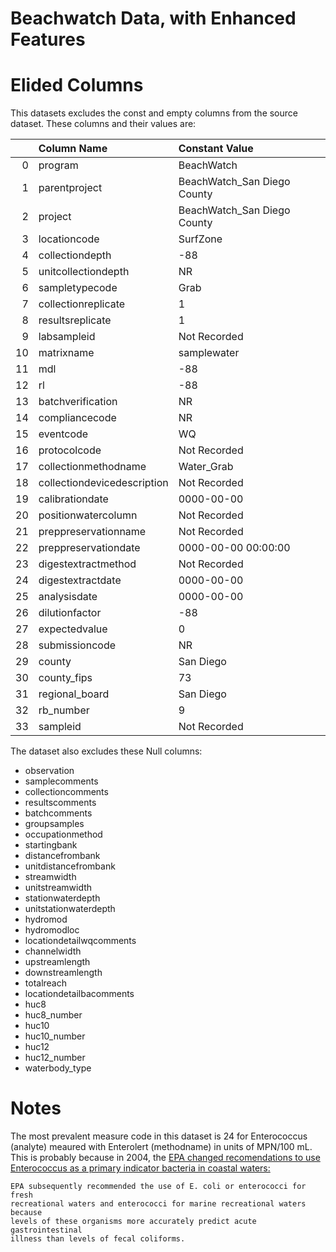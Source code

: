 # Beachwatch Data, with Enhanced Features




# Elided Columns

This datasets excludes the const and empty columns from the source dataset.
These columns and their values are:


|    | Column Name                 | Constant Value              |
|---:|:----------------------------|:----------------------------|
|  0 | program                     | BeachWatch                  |
|  1 | parentproject               | BeachWatch_San Diego County |
|  2 | project                     | BeachWatch_San Diego County |
|  3 | locationcode                | SurfZone                    |
|  4 | collectiondepth             | -88                         |
|  5 | unitcollectiondepth         | NR                          |
|  6 | sampletypecode              | Grab                        |
|  7 | collectionreplicate         | 1                           |
|  8 | resultsreplicate            | 1                           |
|  9 | labsampleid                 | Not Recorded                |
| 10 | matrixname                  | samplewater                 |
| 11 | mdl                         | -88                         |
| 12 | rl                          | -88                         |
| 13 | batchverification           | NR                          |
| 14 | compliancecode              | NR                          |
| 15 | eventcode                   | WQ                          |
| 16 | protocolcode                | Not Recorded                |
| 17 | collectionmethodname        | Water_Grab                  |
| 18 | collectiondevicedescription | Not Recorded                |
| 19 | calibrationdate             | 0000-00-00                  |
| 20 | positionwatercolumn         | Not Recorded                |
| 21 | preppreservationname        | Not Recorded                |
| 22 | preppreservationdate        | 0000-00-00 00:00:00         |
| 23 | digestextractmethod         | Not Recorded                |
| 24 | digestextractdate           | 0000-00-00                  |
| 25 | analysisdate                | 0000-00-00                  |
| 26 | dilutionfactor              | -88                         |
| 27 | expectedvalue               | 0                           |
| 28 | submissioncode              | NR                          |
| 29 | county                      | San Diego                   |
| 30 | county_fips                 | 73                          |
| 31 | regional_board              | San Diego                   |
| 32 | rb_number                   | 9                           |
| 33 | sampleid                    | Not Recorded                |

The dataset also excludes these Null columns:

* observation
* samplecomments
* collectioncomments
* resultscomments
* batchcomments
* groupsamples
* occupationmethod
* startingbank
* distancefrombank
* unitdistancefrombank
* streamwidth
* unitstreamwidth
* stationwaterdepth
* unitstationwaterdepth
* hydromod
* hydromodloc
* locationdetailwqcomments
* channelwidth
* upstreamlength
* downstreamlength
* totalreach
* locationdetailbacomments
* huc8
* huc8_number
* huc10
* huc10_number
* huc12
* huc12_number
* waterbody_type


# Notes


The most prevalent measure code in this dataset is 24 for Enterococcus (analyte) meaured with Enterolert (methodname) in units of MPN/100 mL. This is probably because in 2004, the [EPA changed recomendations to use Enterococcus as a primary indicator bacteria in coastal waters:](https://www.federalregister.gov/documents/2004/11/16/04-25303/water-quality-standards-for-coastal-and-great-lakes-recreation-waters)

    EPA subsequently recommended the use of E. coli or enterococci for fresh
    recreational waters and enterococci for marine recreational waters because
    levels of these organisms more accurately predict acute gastrointestinal
    illness than levels of fecal coliforms.
    
    

